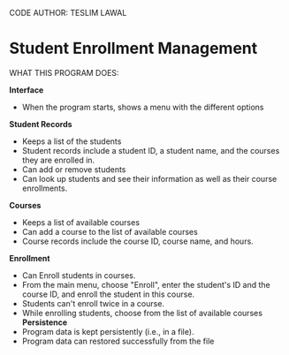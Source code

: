 CODE AUTHOR: TESLIM LAWAL
# Student Enrollment Management

WHAT THIS PROGRAM DOES: 

**Interface**
* When the program starts, shows a menu with the different options

**Student Records**
- Keeps a list of the students
- Student records include a student ID, a student name, and the courses they are
    enrolled in.
- Can add or remove students
- Can look up students and see their information as well as their course enrollments.

**Courses**
- Keeps a list of available courses
- Can add a course to the list of available courses
- Course records include the course ID, course name, and hours.

**Enrollment**
- Can Enroll students in courses.
- From the main menu, choose "Enroll", enter the student's ID and the course ID, and enroll the student in this course.
- Students can't enroll twice in a course.
- While enrolling students, choose from the list of available courses
**Persistence**
- Program data is kept persistently (i.e., in a file). 
- Program data can restored successfully from the file